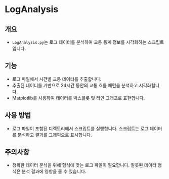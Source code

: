 # LogAnalysis

## 개요
- `LogAnalysis.py`는 로그 데이터를 분석하여 교통 통계 정보를 시각화하는 스크립트입니다.

## 기능
- 로그 파일에서 시간별 교통 데이터를 추출합니다.
- 추출된 데이터를 기반으로 24시간 동안의 교통 흐름 패턴을 분석하고 시각화합니다.
- Matplotlib를 사용하여 데이터를 박스플롯 및 라인 그래프로 표현합니다.

## 사용 방법
- 로그 파일이 포함된 디렉토리에서 스크립트를 실행합니다. 스크립트는 로그 데이터를 분석하고 결과를 그래픽으로 표시합니다.

## 주의사항
- 정확한 데이터 분석을 위해 형식에 맞는 로그 파일이 필요합니다. 잘못된 데이터 형식은 분석 결과에 영향을 줄 수 있습니다.
